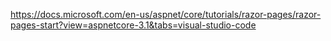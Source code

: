 
https://docs.microsoft.com/en-us/aspnet/core/tutorials/razor-pages/razor-pages-start?view=aspnetcore-3.1&tabs=visual-studio-code
